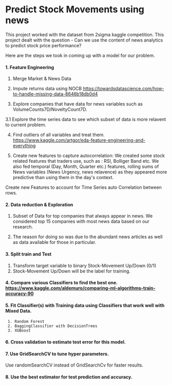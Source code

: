 # Predict Stock Movements using news

This project worked with the dataset from 2sigma kaggle competition. This project dealt with the question - Can we use the content of news analytics to predict stock price performance? 

Here are the steps we took in coming up with a model for our problem.

#### 1. Feature Engineering

1. Merge Market & News Data

2. Impute returns data using NOCB https://towardsdatascience.com/how-to-handle-missing-data-8646b18db0d4

3. Explore companies that have data for news variables such as VolumeCounts7D/NoveltyCount7D. 

3.1 Explore the time series data to see which subset of data is more relavent to current problem.
  
4. Find outliers of all variables and treat them. https://www.kaggle.com/artgor/eda-feature-engineering-and-everything

5. Create new features to capture autocorrelation:  We created some stock related features that traders use, such as : RSI, Bolliger Band etc. We also fed temporal (Day, Month, Quarter etc.) features, rolling sums of News variables (News Urgency, news relavence) as they appeared more predictive than using them in the day's context.


Create new Features to account for Time Series auto Correlation between rows.

#### 2. Data reduction & Exploration

1. Subset of Data for top companies that always appear in news. We considered top 15 companies with most news data based on our research.

2. The reason for doing so was due to the abundant news articles as well as data available for those in particular.

#### 3. Split train and Test

1. Transform target variable to binary Stock-Movement Up/Down (0/1)
2. Stock-Movement Up/Down will be the label for training.
 
#### 4. Compare various Classifiers to find the best one. https://www.kaggle.com/aldemuro/comparing-ml-algorithms-train-accuracy-90 

#### 5. Fit Classifier(s) with Training data using Classifiers that work well with Mixed Data.

     1. Random Forest
     2. BaggingClassifier with DecisionTrees
     3. XGBoost
      
#### 6. Cross validation to estimate test error for this model.


#### 7. Use GridSearchCV to tune hyper parameters.
Use randomSearchCV instead of GridSearchCv for faster results.

#### 8. Use the best estimator for test prediction and accuracy.

